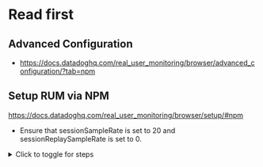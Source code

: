 # Read first
## Advanced Configuration
- https://docs.datadoghq.com/real_user_monitoring/browser/advanced_configuration/?tab=npm
## Setup RUM via NPM

https://docs.datadoghq.com/real_user_monitoring/browser/setup/#npm

- Ensure that sessionSampleRate is set to 20 and sessionReplaySampleRate is set to 0.

<details>
<summary>Click to toggle for steps</summary>
  
```yaml
import { datadogRum } from '@datadog/browser-rum'

datadogRum.init({
  applicationId: '<DATADOG_APPLICATION_ID>',
  clientToken: '<DATADOG_CLIENT_TOKEN>',
  // `site` refers to the Datadog site parameter of your organization
  // see https://docs.datadoghq.com/getting_started/site/
  site: '<DATADOG_SITE>',
  //  service: 'my-web-application',
  //  env: 'production',
  //  version: '1.0.0',
  sessionSampleRate: 20,
  sessionReplaySampleRate: 0,
  trackResources: true,
  trackLongTasks: true,
  trackUserInteractions: true,
  enablePrivacyForActionName: true,
});
```

</details>
